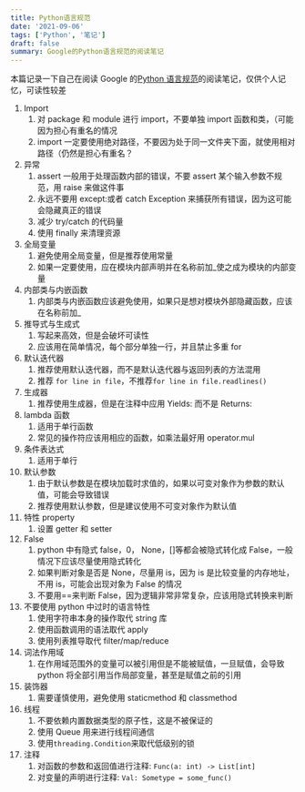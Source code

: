 ```yaml
---
title: Python语言规范
date: '2021-09-06'
tags: ['Python', '笔记']
draft: false
summary: Google的Python语言规范的阅读笔记
---
```


本篇记录一下自己在阅读 Google 的[Python 语言规范](https://zh-google-styleguide.readthedocs.io/en/latest/google-python-styleguide/python_language_rules/)的阅读笔记，仅供个人记忆，可读性较差

1. Import
   1. 对 package 和 module 进行 import，不要单独 import 函数和类，（可能因为担心有重名的情况
   2. import 一定要使用绝对路径，不要因为处于同一文件夹下面，就使用相对路径（仍然是担心有重名？
2. 异常
   1. assert 一般用于处理函数内部的错误，不要 assert 某个输入参数不规范，用 raise 来做这件事
   2. 永远不要用 except:或者 catch Exception 来捕获所有错误，因为这可能会隐藏真正的错误
   3. 减少 try/catch 的代码量
   4. 使用 finally 来清理资源
3. 全局变量
   1. 避免使用全局变量，但是推荐使用常量
   2. 如果一定要使用，应在模块内部声明并在名称前加\_使之成为模块的内部变量
4. 内部类与内嵌函数
   1. 内部类与内嵌函数应该避免使用，如果只是想对模块外部隐藏函数，应该在名称前加\_
5. 推导式与生成式
   1. 写起来高效，但是会破坏可读性
   2. 应该用在简单情况，每个部分单独一行，并且禁止多重 for
6. 默认迭代器
   1. 推荐使用默认迭代器，而不是默认迭代器与返回列表的方法混用
   2. 推荐 `for line in file`，不推荐`for line in file.readlines()`
7. 生成器
   1. 推荐使用生成器，但是在注释中应用 Yields: 而不是 Returns:
8. lambda 函数
   1. 适用于单行函数
   2. 常见的操作符应该用相应的函数，如乘法最好用 operator.mul
9. 条件表达式
   1. 适用于单行
10. 默认参数
    1. 由于默认参数是在模块加载时求值的，如果以可变对象作为参数的默认值，可能会导致错误
    2. 推荐使用默认参数，但是建议使用不可变对象作为默认值
11. 特性 property
    1. 设置 getter 和 setter
12. False
    1. python 中有隐式 false，0， None，[]等都会被隐式转化成 False，一般情况下应该尽量使用隐式转化
    2. 如果判断对象是否是 None，尽量用 is，因为 is 是比较变量的内存地址，不用 is，可能会出现对象为 False 的情况
    3. 不要用==来判断 False，因为逻辑非常非常复杂，应该用隐式转换来判断
13. 不要使用 python 中过时的语言特性
    1. 使用字符串本身的操作取代 string 库
    2. 使用函数调用的语法取代 apply
    3. 使用列表推导取代 filter/map/reduce
14. 词法作用域
    1. 在作用域范围外的变量可以被引用但是不能被赋值，一旦赋值，会导致 python 将全部引用当作局部变量，甚至是赋值之前的引用
15. 装饰器
    1. 需要谨慎使用，避免使用 staticmethod 和 classmethod
16. 线程
    1. 不要依赖内置数据类型的原子性，这是不被保证的
    2. 使用 Queue 用来进行线程间通信
    3. 使用`threading.Condition`来取代低级别的锁
17. 注释
    1. 对函数的参数和返回值进行注释: `Func(a: int) -> List[int]`
    2. 对变量的声明进行注释: `Val: Sometype = some_func()`
